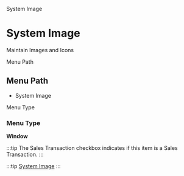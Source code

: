 
System Image
# System Image


Maintain Images and Icons

Menu Path
## Menu Path



- System Image

Menu Type
### Menu Type

**Window**

:::tip
The Sales Transaction checkbox indicates if this item is a Sales Transaction.
:::

:::tip
[System Image](functional-guide/window/window-system-image.md)
:::